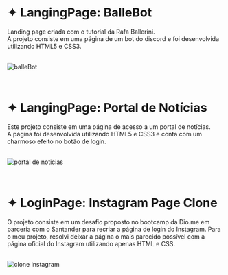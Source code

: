 # ✦ LangingPage: BalleBot
Landing page criada com o tutorial da Rafa Ballerini.<br>
A projeto consiste em uma página de um bot do discord e foi desenvolvida utilizando HTML5 e CSS3.<br><br>

![balleBot](https://user-images.githubusercontent.com/91039376/174323490-2617320b-2b35-454d-bf13-9b3900508efb.png)

<br>

# ✦ LangingPage: Portal de Notícias
Este projeto consiste em uma página de acesso a um portal de notícias.<br>
A página foi desenvolvida utilizando HTML5 e CSS3 e conta com um charmoso efeito no botão de login.<br><br>

![portal de noticias](https://user-images.githubusercontent.com/91039376/174322479-43913641-11e3-4829-92bb-db737225e208.png)

<br>

# ✦ LoginPage: Instagram Page Clone

O projeto consiste em um desafio proposto no bootcamp da Dio.me em parceria com o Santander para recriar a página de login do Instagram. Para o meu projeto, resolvi deixar a página o mais parecido possível com a página oficial do Instagram utilizando apenas HTML e CSS.<br><br>

![clone instagram](https://user-images.githubusercontent.com/91039376/179805821-ab9ace7f-d490-4a04-92c8-92cfcf6c4bfe.png)

